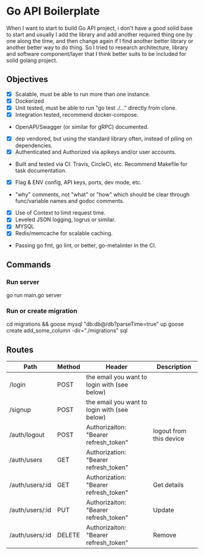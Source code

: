 # Go API Boilerplate

When I want to start to build Go API project, i don't have a good solid base to start and usually I add the library and add another required thing one by one along the time, and then change again if I find another better library or another better way to do thing. So I tried to research architecture, library and software component/layer that I think better suits to be included for solid golang project.

## Objectives
* [x] Scalable, must be able to run more than one instance.
* [x] Dockerized
* [x] Unit tested, must be able to run "go test ./..." directly from clone.
* [x] Integration tested, recommend docker-compose.
* OpenAPI/Swagger (or similar for gRPC) documented.
* [x] dep vendored, but using the standard library often, instead of piling on dependencies.
* [x] Authenticated and Authorized via apikeys and/or user accounts.
* Built and tested via CI: Travis, CircleCi, etc. Recommend Makefile for task documentation.
* [x] Flag & ENV config, API keys, ports, dev mode, etc.
* "why" comments, not "what" or "how" which should be clear through func/variable names and godoc comments.
* [x] Use of Context to limit request time.
* [x] Leveled JSON logging, logrus or similar.
* [x] MYSQL
* [x] Redis/memcache for scalable caching.
* Passing go fmt, go lint, or better, go-metalinter in the CI.

## Commands

### Run server
go run main.go server

### Run or create migration 
cd migrations && goose mysql "db:db@/db?parseTime=true" up
goose create add_some_column -dir="./migrations" sql

## Routes

Path | Method  | Header | Description
---|---|---|---
/login | POST |   the email you want to login with (see below)
/signup | POST |    the email you want to login with (see below)
/auth/logout | POST   | Authorizaiton: "Bearer refresh_token" | logout from this device
/auth/users | GET  | Authorization: "Bearer refresh_token"  | 
/auth/users/:id | GET | Authorization: "Bearer refresh_token"  | Get details
/auth/users/:id | PUT  | Authorizaiton: "Bearer refresh_token" | Update
/auth/users/:id | DELETE  | Authorizaiton: "Bearer refresh_token" | Remove

